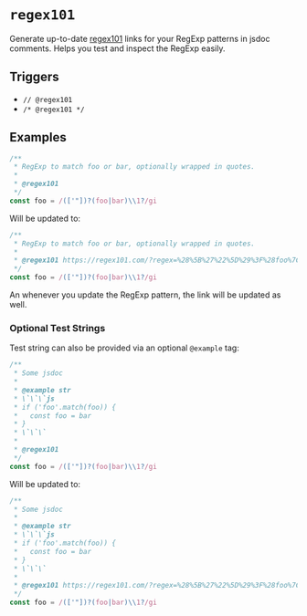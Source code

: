 # `regex101`

Generate up-to-date [regex101](https://regex101.com/) links for your RegExp patterns in jsdoc comments. Helps you test and inspect the RegExp easily.

## Triggers

- `// @regex101`
- `/* @regex101 */`

## Examples

```js
/**
 * RegExp to match foo or bar, optionally wrapped in quotes.
 *
 * @regex101
 */
const foo = /(['"])?(foo|bar)\\1?/gi
```

Will be updated to:

```js
/**
 * RegExp to match foo or bar, optionally wrapped in quotes.
 *
 * @regex101 https://regex101.com/?regex=%28%5B%27%22%5D%29%3F%28foo%7Cbar%29%5C1%3F&flags=gi&flavor=javascript
 */
const foo = /(['"])?(foo|bar)\\1?/gi
```

An whenever you update the RegExp pattern, the link will be updated as well.

### Optional Test Strings

Test string can also be provided via an optional `@example` tag:

```js
/**
 * Some jsdoc
 *
 * @example str
 * \`\`\`js
 * if ('foo'.match(foo)) {
 *   const foo = bar
 * }
 * \`\`\`
 *
 * @regex101
 */
const foo = /(['"])?(foo|bar)\\1?/gi
```

Will be updated to:

```js
/**
 * Some jsdoc
 *
 * @example str
 * \`\`\`js
 * if ('foo'.match(foo)) {
 *   const foo = bar
 * }
 * \`\`\`
 *
 * @regex101 https://regex101.com/?regex=%28%5B%27%22%5D%29%3F%28foo%7Cbar%29%5C1%3F&flags=gi&flavor=javascript&testString=if+%28%27foo%27.match%28foo%29%29+%7B%0A++const+foo+%3D+bar%0A%7D
 */
const foo = /(['"])?(foo|bar)\\1?/gi
```

